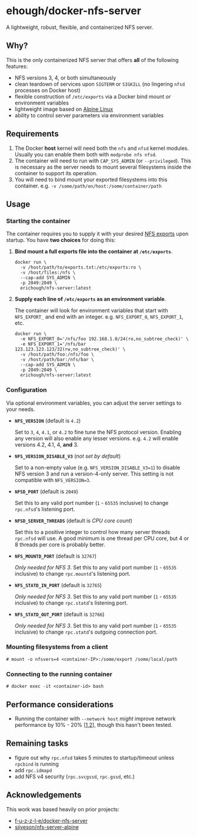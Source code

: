 # ehough/docker-nfs-server

A lightweight, robust, flexible, and containerized NFS server.

## Why?

This is the only containerized NFS server that offers **all** of the following features:

- NFS versions 3, 4, or both simultaneously
- clean teardown of services upon `SIGTERM` or `SIGKILL` (no lingering `nfsd` processes on Docker host)
- flexible construction of `/etc/exports` via a Docker bind mount *or* environment variables
- lightweight image based on [Alpine Linux](https://alpinelinux.org/)
- ability to control server parameters via environment variables

## Requirements

1. The Docker **host** kernel will need both the `nfs` and `nfsd` kernel modules. Usually you can enable them both with `modprobe nfs nfsd`.
1. The container will need to run with `CAP_SYS_ADMIN` (or `--privileged`). This is necessary as the server needs to mount several filesystems inside the container to support its operation.
1. You will need to bind mount your exported filesystems into this container. e.g. `-v /some/path/on/host:/some/container/path`

## Usage

### Starting the container

The container requires you to supply it with your desired [NFS exports](https://linux.die.net/man/5/exports) upon startup. You have **two choices** for doing this:

1. **Bind mount a full exports file into the container at `/etc/exports`**.

       docker run \
         -v /host/path/to/exports.txt:/etc/exports:ro \
         -v /host/files:/nfs \
         --cap-add SYS_ADMIN \
         -p 2049:2049 \
         erichough/nfs-server:latest
         
1. **Supply each line of `/etc/exports` as an environment variable**.

    The container will look for environment variables that start with `NFS_EXPORT_` and end with an integer. e.g. `NFS_EXPORT_0`, `NFS_EXPORT_1`, etc.

       docker run \
         -e NFS_EXPORT_0='/nfs/foo 192.168.1.0/24(ro,no_subtree_check)' \
         -e NFS_EXPORT_1='/nfs/bar 123.123.123.123/32(rw,no_subtree_check)' \
         -v /host/path/foo:/nfs/foo \
         -v /host/path/bar:/nfs/bar \
         --cap-add SYS_ADMIN \
         -p 2049:2049 \
         erichough/nfs-server:latest

### Configuration

Via optional environment variables, you can adjust the server settings to your needs.

- **`NFS_VERSION`** (default is `4.2`)

  Set to `3`, `4`, `4.1`, or `4.2` to fine tune the NFS protocol version. Enabling any version will also enable any lesser versions. e.g. `4.2` will enable versions 4.2, 4.1, 4, **and** 3.

- **`NFS_VERSION_DISABLE_V3`** (*not set by default*)

  Set to a non-empty value (e.g. `NFS_VERSION_DISABLE_V3=1`) to disable NFS version 3 and run a version-4-only server. This setting is not compatible with `NFS_VERSION=3`.

- **`NFSD_PORT`** (default is `2049`)

  Set this to any valid port number (`1` - `65535` inclusive) to change `rpc.nfsd`'s listening port.

- **`NFSD_SERVER_THREADS`** (default is *CPU core count*)

  Set this to a positive integer to control how many server threads `rpc.nfsd` will use. A good minimum is one thread per CPU core, but 4 or 8 threads per core is probably better.

- **`NFS_MOUNTD_PORT`** (default is `32767`)

  *Only needed for NFS 3*. Set this to any valid port number (`1` - `65535` inclusive) to change `rpc.mountd`'s listening port.

- **`NFS_STATD_IN_PORT`** (default is `32765`)

  *Only needed for NFS 3*. Set this to any valid port number (`1` - `65535` inclusive) to change `rpc.statd`'s listening port.

- **`NFS_STATD_OUT_PORT`** (default is `32766`)

  *Only needed for NFS 3*. Set this to any valid port number (`1` - `65535` inclusive) to change `rpc.statd`'s outgoing connection port.

### Mounting filesystems from a client

    # mount -o nfsvers=4 <container-IP>:/some/export /some/local/path
    
### Connecting to the running container

    # docker exec -it <container-id> bash

## Performance considerations

- Running the container with `--network host` *might* improve network performance by 10% - 20% [[1](https://jtway.co/docker-network-performance-b95bce32b4b9),[2](https://www.percona.com/blog/2016/08/03/testing-docker-multi-host-network-performance/)], though this hasn't been tested.

## Remaining tasks

- figure out why `rpc.nfsd` takes 5 minutes to startup/timeout unless `rpcbind` is running
- add `rpc.idmapd`
- add NFS v4 security (`rpc.svcgssd`, `rpc.gssd`, etc.)

## Acknowledgements

This work was based heavily on prior projects:

- [f-u-z-z-l-e/docker-nfs-server](https://github.com/f-u-z-z-l-e/docker-nfs-server)
- [sjiveson/nfs-server-alpine](https://github.com/sjiveson/nfs-server-alpine)
